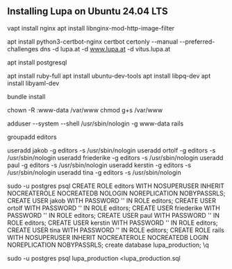 Installing Lupa on Ubuntu 24.04 LTS
-----------------------------------


vapt install nginx
apt install libnginx-mod-http-image-filter

apt install python3-certbot-nginx
certbot certonly --manual --preferred-challenges dns -d lupa.at -d www.lupa.at -d vitus.lupa.at

apt install postgresql

apt install ruby-full
apt install ubuntu-dev-tools
apt install libpq-dev
apt install libyaml-dev

bundle install

chown -R :www-data /var/www
chmod g+s /var/www

adduser --system --shell /usr/sbin/nologin -g www-data rails

groupadd editors

useradd jakob -g editors -s /usr/sbin/nologin
useradd ortolf -g editors -s /usr/sbin/nologin
useradd friederike -g editors -s /usr/sbin/nologin
useradd paul -g editors -s /usr/sbin/nologin
useradd kerstin -g editors -s /usr/sbin/nologin
useradd tina -g editors -s /usr/sbin/nologin

sudo -u postgres psql
CREATE ROLE editors WITH NOSUPERUSER INHERIT NOCREATEROLE NOCREATEDB NOLOGIN NOREPLICATION NOBYPASSRLS;
CREATE USER jakob WITH PASSWORD '' IN ROLE editors;
CREATE USER ortolf WITH PASSWORD '' IN ROLE editors;
CREATE USER friederike WITH PASSWORD '' IN ROLE editors;
CREATE USER paul WITH PASSWORD '' IN ROLE editors;
CREATE USER kerstin WITH PASSWORD '' IN ROLE editors;
CREATE USER tina WITH PASSWORD '' IN ROLE editors;
CREATE ROLE rails WITH NOSUPERUSER INHERIT NOCREATEROLE NOCREATEDB LOGIN NOREPLICATION NOBYPASSRLS;
create database lupa_production;
\q

sudo -u postgres psql lupa_production <lupa_production.sql